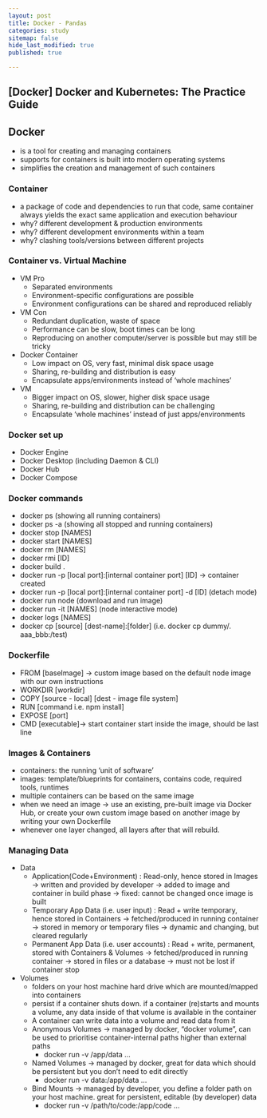 ```yaml
---
layout: post
title: Docker - Pandas
categories: study
sitemap: false
hide_last_modified: true
published: true

---
```


## [Docker] Docker and Kubernetes: The Practice Guide

## Docker

- is a tool for creating and managing containers
- supports for containers is built into modern operating systems
- simplifies the creation and management of such containers

### Container

- a package of code and dependencies to run that code, same container always yields the exact same application and execution behaviour
- why? different development & production environments
- why? different development environments within a team
- why? clashing tools/versions between different projects

### Container vs. Virtual Machine

- VM Pro
    - Separated environments
    - Environment-specific configurations are possible
    - Environment configurations can be shared and reproduced reliably
- VM Con
    - Redundant duplication, waste of space
    - Performance can be slow, boot times can be long
    - Reproducing on another computer/server is possible but may still be tricky
- Docker Container
    - Low impact on OS, very fast, minimal disk space usage
    - Sharing, re-building and distribution is easy
    - Encapsulate apps/environments instead of ‘whole machines’
- VM
    - Bigger impact on OS, slower, higher disk space usage
    - Sharing, re-building and distribution can be challenging
    - Encapsulate ‘whole machines’ instead of just apps/environments

### Docker set up

- Docker Engine
- Docker Desktop (including Daemon & CLI)
- Docker Hub
- Docker Compose

### Docker commands

- docker ps (showing all running containers)
- docker ps -a (showing all stopped and running containers)
- docker stop [NAMES]
- docker start [NAMES]
- docker rm [NAMES]
- docker rmi [ID]
- docker build .
- docker run -p [local port]:[internal container port] [ID]  → container created
- docker run -p [local port]:[internal container port] -d [ID] (detach mode)
- docker run node (download and run image)
- docker run -it [NAMES] (node interactive mode)
- docker logs [NAMES]
- docker cp [source] [dest-name]:[folder] (i.e. docker cp dummy/. aaa_bbb:/test)

### Dockerfile

- FROM [baseImage] → custom image based on the default node image with our own instructions
- WORKDIR [workdir]
- COPY [source - local] [dest - image file system]
- RUN [command i.e. npm install]
- EXPOSE [port]
- CMD [executable]→ start container start inside the image, should be last line

### Images & Containers

- containers: the running ‘unit of software’
- images: template/blueprints for containers, contains code, required tools, runtimes
- multiple containers can be based on the same image
- when we need an image → use an existing, pre-built image via Docker Hub, or create your own custom image based on another image by writing your own Dockerfile
- whenever one layer changed, all layers after that will rebuild.

### Managing Data

- Data
    - Application(Code+Environment) : Read-only, hence stored in Images
        → written and provided by developer
        → added to image and container in build phase
        → fixed: cannot be changed once image is built
    - Temporary App Data (i.e. user input) : Read + write temporary, hence stored in Containers
        → fetched/produced in running container
        → stored in memory or temporary files
        → dynamic and changing, but cleared regularly
    - Permanent App Data (i.e. user accounts) : Read + write, permanent, stored with Containers & Volumes
        → fetched/produced in running container
        → stored in files or a database
        → must not be lost if container stop
- Volumes
    - folders on your host machine hard drive which are mounted/mapped into containers
    - persist if a container shuts down. if a container (re)starts and mounts a volume, any data inside of that volume is available in the container
    - A container can write data into a volume and read data from it
    - Anonymous Volumes → managed by docker, “docker volume”, can be used to prioritise container-internal paths higher than external paths
        - docker run -v /app/data …
    - Named Volumes → managed by docker, great for data which should be persistent but you don’t need to edit directly
        - docker run -v data:/app/data …
    - Bind Mounts → managed by developer, you define a folder path on your host machine. great for persistent, editable (by developer) data
        - docker run -v /path/to/code:/app/code …